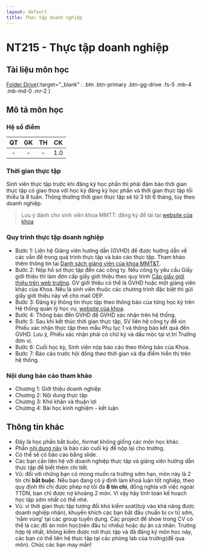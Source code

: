 ```yaml
---
layout: default
title: Thực tập doanh nghiệp
---
```


# NT215 - Thực tập doanh nghiệp

## Tài liệu môn học

[Folder Drive](https://drive.google.com/drive/folders/1CjAeo7IzedXC5OFYKjjOZ0g3UCtN4CHp?usp=sharing){:target="_blank" : .btn .btn-primary .btn-gg-drive .fs-5 .mb-4 .mb-md-0 .mr-2 }

## Mô tả môn học

### Hệ số điểm

| QT   | GK  | TH  | CK  |
|------|-----|-----|-----|
| <center>-</center>| <center>-</center>| <center>-</center> | <center>1.0</center> |

### Thời gian thực tập

Sinh viên thực tập trước khi đăng ký học phần thì phải đảm bảo thời gian thực tập có giao thoa với học kỳ đăng ký học phần và thời gian thực tập tối thiểu là 8 tuần. Thông thường thời gian thực tập sẽ từ 3 tới 6 tháng, tùy theo doanh nghiệp.
>Lưu ý dành cho sinh viên khoa MMTT: đăng ký đề tài tại [website của khoa](https://mmt.uitiot.vn/)

### Quy trình thực tập doanh nghiệp



+ Bước 1: Liên hệ Giảng viên hướng dẫn (GVHD) để được hướng dẫn về các vấn đề trong quá trình thực tập và báo cáo thực tập. Tham khảo thêm thông tin tại [Danh sách giảng viên của khoa MMT&T](https://nc.uit.edu.vn/giang-vien).
+ Bước 2: Nộp hồ sơ thực tập đến các công ty. Nếu công ty yêu cầu Giấy giới thiệu thì làm đơn cấp giấy giới thiệu theo quy trình [Cấp giấy giới thiệu trên web trường](https://daa.uit.edu.vn/thongbao/mot-so-quy-trinh-danh-cho-sinh-vien#capgiaygioithieu). GV giới thiệu có thể là GVHD hoặc một giảng viên khác của Khoa. Nếu là sinh viên thuộc các chương trình đặc biệt thì gửi giấy giới thiệu này về cho mail OEP.
+ Bước 3: Đăng ký thông tin thực tập theo thông báo của từng học kỳ trên Hệ thống quản lý học vụ, [website của khoa](https://mmt.uitiot.vn/).
+ Bước 4: Thông báo đến GVHD để GVHD xác nhận trên hệ thống.
+ Bước 5: Sau khi kết thúc thời gian thực tập, SV liên hệ công ty để xin Phiếu xác nhận thực tập theo mẫu Phụ lục 1 và thông báo kết quả đến GVHD. Lưu ý, Phiếu xác nhận phải có chữ ký và dấu mộc tại vị trí Trưởng đơn vị.
+ Bước 6: Cuối học kỳ, Sinh viên nộp báo cáo theo thông báo của Khoa.
+ Bước 7: Báo cáo trước hội đồng theo thời gian và địa điểm hiển thị trên hệ thống.


### Nội dung báo cáo tham khảo

- Chương 1: Giới thiệu doanh nghiệp
- Chương 2: Nội dung thực tập
- Chương 3: Khó khăn và thuận lợi
- Chương 4: Bài học kinh nghiệm - kết luận

## Thông tin khác

- Đây là học phần bắt buộc, format không giống các môn học khác.
- Phần [nội dung này](#nội-dung-báo-cáo-tham-khảo) là báo cáo cuối kỳ để nộp lại cho trường.
- Có thể sẽ có báo cáo bằng slide.
- Các bạn cần liên hệ với doanh nghiệp thực tập và giảng viên hướng dẫn thực tập để biết thêm chi tiết.
- Vũ: đối với những bạn có mong muốn ra trường sớm hạn, môn này là 2 tín chỉ **bắt buộc**. Nếu bạn đang có ý định làm khoá luận tốt nghiệp, theo quy định thì chỉ được phép nợ tối đa **8 tín chỉ**, đồng nghĩa với việc ngoài TTDN, bạn chỉ được nợ khoảng 2 môn. Vì vậy hãy tính toán kế hoạch học tập sớm nhất có thể nhé.
- Vũ: vì thời gian thực tập tương đối khó kiểm soát(tuỳ vào khả năng được doanh nghiệp nhận), khuyến khích các bạn bắt đầu chuẩn bị cv từ sớm, 'nằm vùng' tại các group tuyển dụng. Các project để show trong CV có thể là các đồ án môn học(nên đầu tư nhiều) hoặc dự án cá nhân. Trường hợp tệ nhất, không kiếm được nơi thực tập và đã đăng ký môn học này, các bạn có thể liên hệ thực tập tại các phòng lab của trường(để qua môn). Chúc các bạn may mắn!